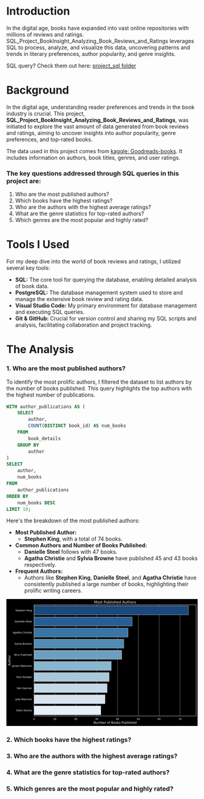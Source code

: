 # Introduction
In the digital age, books have expanded into vast online repositories with millions of reviews and ratings. SQL_Project_BookInsight_Analyzing_Book_Reviews_and_Ratings leverages SQL to process, analyze, and visualize this data, uncovering patterns and trends in literary preferences, author popularity, and genre insights.

SQL query? Check them out here: [project_sql folder](/project_sql/)

# Background
In the digital age, understanding reader preferences and trends in the book industry is crucial. This project, **SQL_Project_BookInsight_Analyzing_Book_Reviews_and_Ratings**, was initiated to explore the vast amount of data generated from book reviews and ratings, aiming to uncover insights into author popularity, genre preferences, and top-rated books.

The data used in this project comes from [kaggle: Goodreads-books](https://www.kaggle.com/datasets/jealousleopard/goodreadsbooks). It includes information on authors, book titles, genres, and user ratings.

### The key questions addressed through SQL queries in this project are:

1. Who are the most published authors?
2. Which books have the highest ratings?
3. Who are the authors with the highest average ratings?
4. What are the genre statistics for top-rated authors?
5. Which genres are the most popular and highly rated?

# Tools I Used

For my deep dive into the world of book reviews and ratings, I utilized several key tools:

- **SQL:** The core tool for querying the database, enabling detailed analysis of book data.
- **PostgreSQL:** The database management system used to store and manage the extensive book review and rating data.
- **Visual Studio Code:** My primary environment for database management and executing SQL queries.
- **Git & GitHub:** Crucial for version control and sharing my SQL scripts and analysis, facilitating collaboration and project tracking.

# The Analysis
### 1. Who are the most published authors?
To identify the most prolific authors, I filtered the dataset to list authors by the number of books published. This query highlights the top authors with the highest number of publications.

```sql
WITH author_publications AS (
    SELECT
        author,
        COUNT(DISTINCT book_id) AS num_books
    FROM
        book_details
    GROUP BY
        author
)
SELECT
    author,
    num_books
FROM
    author_publications
ORDER BY
    num_books DESC
LIMIT 10;
```

Here's the breakdown of the most published authors:
- **Most Published Author:**
    - **Stephen King**, with a total of 74 books.
- **Common Authors and Number of Books Published:**
    - **Danielle Steel** follows with 47 books.
    - **Agatha Christie** and **Sylvia Browne** have published 45 and 43 books respectively.
- **Frequent Authors:**
    - Authors like **Stephen King**, **Danielle Steel**, and **Agatha Christie** have consistently published a large number of books, highlighting their prolific writing careers.

![Most Published Authors](/assets/1_top_10_most_published_authors.png)
### 2. Which books have the highest ratings?
### 3. Who are the authors with the highest average ratings?
### 4. What are the genre statistics for top-rated authors?
### 5. Which genres are the most popular and highly rated?